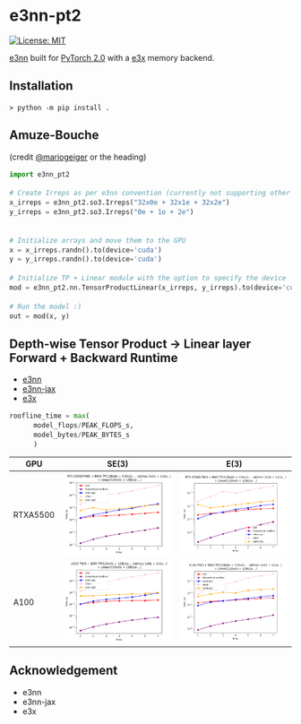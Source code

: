 # e3nn-pt2

[![License: MIT](https://img.shields.io/badge/License-MIT-red.svg)](https://opensource.org/licenses/MIT)

[e3nn](https://github.com/e3nn/e3nn/) built for [PyTorch 2.0](https://pytorch.org/get-started/pytorch-2.0/) with a [e3x](https://github.com/google-research/e3x/) memory backend.

## Installation
```console
> python -m pip install .
```

## Amuze-Bouche
(credit [@mariogeiger](https://github.com/mariogeiger) or the heading)

```python
import e3nn_pt2

# Create Irreps as per e3nn convention (currently not supporting other input formats except strings)
x_irreps = e3nn_pt2.so3.Irreps("32x0e + 32x1e + 32x2e")
y_irreps = e3nn_pt2.so3.Irreps("0e + 1o + 2e")


# Initialize arrays and move them to the GPU
x = x_irreps.randn().to(device='cuda')
y = y_irreps.randn().to(device='cuda')

# Initialize TP + Linear module with the option to specify the device
mod = e3nn_pt2.nn.TensorProductLinear(x_irreps, y_irreps).to(device='cuda')

# Run the model :)
out = mod(x, y)
```

## Depth-wise Tensor Product -> Linear layer Forward + Backward Runtime

- [e3nn](https://github.com/e3nn/e3nn/)
- [e3nn-jax](https://github.com/e3nn/e3nn/)
- [e3x](https://github.com/google-research/e3x/)

```python
roofline_time = max(
      model_flops/PEAK_FLOPS_s,
      model_bytes/PEAK_BYTES_s
      )
```

| GPU  | SE(3) | E(3) |
| -----| ------| -----|
| RTXA5500 | ![tplinear_se3](examples/benchmarking/benchmark_tplinear_batch_100_all_even_rtx.png) | ![tplinear_e3](examples/benchmarking/benchmark_tplinear_batch_100_rtx.png) |
| A100 | ![tplinear_se3](examples/benchmarking/benchmark_tplinear_batch_100_all_even_a100.png) | ![tplinear_e3](examples/benchmarking/benchmark_tplinear_batch_100_a100.png) |

## Acknowledgement

- e3nn
- e3nn-jax
- e3x
